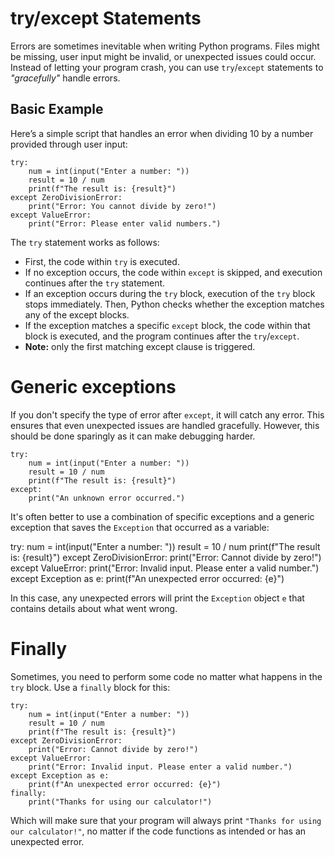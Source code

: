 #  try/except Statements

Errors are sometimes inevitable when writing Python programs. Files might be missing, user input might be invalid, or unexpected issues could occur. Instead of letting your program crash, you can use `try`/`except` statements to *"gracefully"* handle errors.

## Basic Example

Here’s a simple script that handles an error when dividing 10 by a number provided through user input:

    try:
        num = int(input("Enter a number: "))
        result = 10 / num
        print(f"The result is: {result}")
    except ZeroDivisionError:
        print("Error: You cannot divide by zero!")
    except ValueError:
        print("Error: Please enter valid numbers.")

The `try` statement works as follows:

- First, the code within `try` is executed.
- If no exception occurs, the code within `except` is skipped, and execution continues after the `try` statement.
- If an exception occurs during the `try` block, execution of the  `try` block stops immediately. Then, Python checks whether the exception matches any of the except blocks.
- If the exception matches a specific `except` block, the code within that block is executed, and the program continues after the `try`/`except`.
- **Note:** only the first matching except clause is triggered.

# Generic exceptions

If you don't specify the type of error after `except`, it will catch any error. This ensures that even unexpected issues are handled gracefully. However, this should be done sparingly as it can make debugging harder.

    try:
        num = int(input("Enter a number: "))
        result = 10 / num
        print(f"The result is: {result}")
    except:
        print("An unknown error occurred.")

It's often better to use a combination of specific exceptions and a generic exception that saves the `Exception` that occurred as a variable:

  try:
      num = int(input("Enter a number: "))
      result = 10 / num
      print(f"The result is: {result}")
  except ZeroDivisionError:
      print("Error: Cannot divide by zero!")
  except ValueError:
      print("Error: Invalid input. Please enter a valid number.")
  except Exception as e:
      print(f"An unexpected error occurred: {e}")

In this case, any unexpected errors will print the `Exception` object `e` that contains details about what went wrong.

# Finally

Sometimes, you need to perform some code no matter what happens in the `try` block. Use a `finally` block for this:

    try:
        num = int(input("Enter a number: "))
        result = 10 / num
        print(f"The result is: {result}")
    except ZeroDivisionError:
        print("Error: Cannot divide by zero!")
    except ValueError:
        print("Error: Invalid input. Please enter a valid number.")
    except Exception as e:
        print(f"An unexpected error occurred: {e}")
    finally:
        print("Thanks for using our calculator!")

Which will make sure that your program will always print `"Thanks for using our calculator!"`, no matter if the code functions as intended or has an unexpected error.
